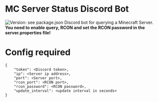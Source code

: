 # MC Server Status Discord Bot
![Version: see package.json](https://img.shields.io/github/package-json/berenteb/mcstatus) 
Discord bot for querying a Minecraft Server.
**You need to enable query, RCON and set the RCON password in the server.properties file!**
# Config required
```
{
    "token": <Discord token>,
    "ip": <Server ip address>,
    "port": <Server port>,
    "rcon_port": <RCON port>,
    "rcon_password": <RCON password>,
    "update_interval": <update interval in seconds>
}
```
